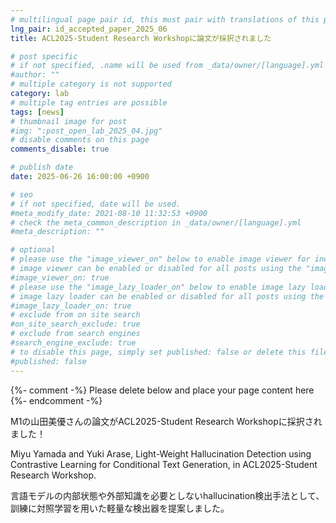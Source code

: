 ```yaml
---
# multilingual page pair id, this must pair with translations of this page. (This name must be unique)
lng_pair: id_accepted_paper_2025_06
title: ACL2025-Student Research Workshopに論文が採択されました

# post specific
# if not specified, .name will be used from _data/owner/[language].yml
#author: ""
# multiple category is not supported
category: lab
# multiple tag entries are possible
tags: [news]
# thumbnail image for post
#img: ":post_open_lab_2025_04.jpg"
# disable comments on this page
comments_disable: true

# publish date
date: 2025-06-26 16:00:00 +0900

# seo
# if not specified, date will be used.
#meta_modify_date: 2021-08-10 11:32:53 +0900
# check the meta_common_description in _data/owner/[language].yml
#meta_description: ""

# optional
# please use the "image_viewer_on" below to enable image viewer for individual pages or posts (_posts/ or [language]/_posts folders).
# image viewer can be enabled or disabled for all posts using the "image_viewer_posts: true" setting in _data/conf/main.yml.
#image_viewer_on: true
# please use the "image_lazy_loader_on" below to enable image lazy loader for individual pages or posts (_posts/ or [language]/_posts folders).
# image lazy loader can be enabled or disabled for all posts using the "image_lazy_loader_posts: true" setting in _data/conf/main.yml.
#image_lazy_loader_on: true
# exclude from on site search
#on_site_search_exclude: true
# exclude from search engines
#search_engine_exclude: true
# to disable this page, simply set published: false or delete this file
#published: false
---
```


{%- comment -%} Please delete below and place your page content here {%- endcomment -%}

M1の山田美優さんの論文がACL2025-Student Research Workshopに採択されました！

Miyu Yamada and Yuki Arase, Light-Weight Hallucination Detection using Contrastive Learning for Conditional Text Generation, in ACL2025-Student Research Workshop.

言語モデルの内部状態や外部知識を必要としないhallucination検出手法として、訓練に対照学習を用いた軽量な検出器を提案しました。
